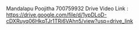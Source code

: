 Mandalapu Poojitha 700759932
Drive Video Link : https://drive.google.com/file/d/1ypDLoD-cDXRuyq06HkqTJr1TRi6VAhn5/view?usp=drive_link
